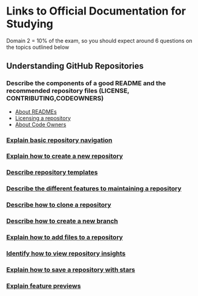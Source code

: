 # Links to Official Documentation for Studying

Domain 2 = 10% of the exam, so you should expect around 6 questions on the topics outlined below

## Understanding GitHub Repositories

### Describe the components of a good README and the recommended repository files (LICENSE, CONTRIBUTING,CODEOWNERS)

* [About READMEs](https://docs.github.com/en/repositories/managing-your-repositorys-settings-and-features/customizing-your-repository/about-readmes)
* [Licensing a repository](https://docs.github.com/en/repositories/managing-your-repositorys-settings-and-features/customizing-your-repository/licensing-a-repository)
* [About Code Owners](https://docs.github.com/en/repositories/managing-your-repositorys-settings-and-features/customizing-your-repository/about-code-owners)

### [Explain basic repository navigation](https://docs.github.com/en/repositories/working-with-files/using-files/navigating-code-on-github)

### [Explain how to create a new repository](https://docs.github.com/en/repositories/creating-and-managing-repositories/creating-a-new-repository)

### [Describe repository templates](https://docs.github.com/en/repositories/creating-and-managing-repositories/creating-a-template-repository)

### [Describe the different features to maintaining a repository](https://docs.github.com/en/repositories/managing-your-repositorys-settings-and-features)

### [Describe how to clone a repository](https://docs.github.com/en/repositories/creating-and-managing-repositories/cloning-a-repository)

### [Describe how to create a new branch](https://docs.github.com/en/pull-requests/collaborating-with-pull-requests/proposing-changes-to-your-work-with-pull-requests/creating-and-deleting-branches-within-your-repository)

### [Explain how to add files to a repository](https://docs.github.com/en/repositories/working-with-files/managing-files)

### [Identify how to view repository insights](https://docs.github.com/en/repositories/viewing-activity-and-data-for-your-repository)

### [Explain how to save a repository with stars](https://docs.github.com/en/get-started/exploring-projects-on-github/saving-repositories-with-stars)

### [Explain feature previews](https://docs.github.com/en/get-started/using-github/exploring-early-access-releases-with-feature-preview)
